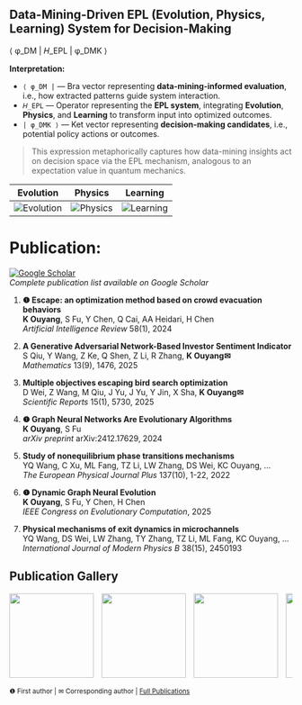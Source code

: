 ## Data-Mining-Driven EPL (Evolution, Physics, Learning) System for Decision-Making

⟨ φ_DM |  𝐻_EPL  | φ_DMK ⟩

**Interpretation:**

- `⟨ φ_DM |` — Bra vector representing **data-mining-informed evaluation**, i.e., how extracted patterns guide system interaction.
- `𝐻_EPL` — Operator representing the **EPL system**, integrating **Evolution**, **Physics**, and **Learning** to transform input into optimized outcomes.
- `| φ_DMK ⟩` — Ket vector representing **decision-making candidates**, i.e., potential policy actions or outcomes.

> This expression metaphorically captures how data-mining insights act on decision space via the EPL mechanism, analogous to an expectation value in quantum mechanics.

| Evolution | Physics | Learning |
|-----------|---------|----------|
| ![Evolution](https://github.com/user-attachments/assets/cf8114fc-b939-43f9-a3c8-c1042b3c5843) | ![Physics](https://github.com/user-attachments/assets/c1b6f206-1bad-4a5f-b927-ee69c29a3e41) | ![Learning](https://github.com/user-attachments/assets/66ac966a-cfd4-4b86-a0e1-dd90544e3a30) |

# Publication:

[![Google Scholar](https://img.shields.io/badge/Google_Scholar-Profile-blue?style=flat&logo=google-scholar)](https://scholar.google.com/citations?user=mbXU6jIAAAAJ&hl=en)  
*Complete publication list available on Google Scholar*

1. **❶ Escape: an optimization method based on crowd evacuation behaviors**  
   **K Ouyang**, S Fu, Y Chen, Q Cai, AA Heidari, H Chen  
   *Artificial Intelligence Review* 58(1), 2024  

2. **A Generative Adversarial Network-Based Investor Sentiment Indicator**  
   S Qiu, Y Wang, Z Ke, Q Shen, Z Li, R Zhang, **K Ouyang✉**  
   *Mathematics* 13(9), 1476, 2025

3. **Multiple objectives escaping bird search optimization**  
   D Wei, Z Wang, M Qiu, J Yu, J Yu, Y Jin, X Sha, **K Ouyang✉**  
   *Scientific Reports* 15(1), 5730, 2025

4. **❶ Graph Neural Networks Are Evolutionary Algorithms**  
   **K Ouyang**, S Fu  
   *arXiv preprint* arXiv:2412.17629, 2024  

5. **Study of nonequilibrium phase transitions mechanisms**  
   YQ Wang, C Xu, ML Fang, TZ Li, LW Zhang, DS Wei, KC Ouyang, ...  
   *The European Physical Journal Plus* 137(10), 1-22, 2022

6. **❶ Dynamic Graph Neural Evolution**  
   **K Ouyang**, S Fu, Y Chen, H Chen  
   *IEEE Congress on Evolutionary Computation*, 2025

7. **Physical mechanisms of exit dynamics in microchannels**  
   YQ Wang, DS Wei, LW Zhang, TY Zhang, TZ Li, ML Fang, KC Ouyang, ...  
   *International Journal of Modern Physics B* 38(15), 2450193

## Publication Gallery
<div style="overflow-x: auto; white-space: nowrap;">
  <img src="https://github.com/user-attachments/assets/fed7b6c1-7806-471b-a591-863fa509f867" height="150" style="display: inline-block; margin-right: 10px;">
  <img src="https://github.com/user-attachments/assets/bc4c89da-826f-4fa2-a391-7be66fb04e85" height="150" style="display: inline-block; margin-right: 10px;">
  <img src="https://github.com/user-attachments/assets/e8af1c48-fc8a-47c5-8a80-917906c88dce" height="150" style="display: inline-block; margin-right: 10px;">
  <img src="https://github.com/user-attachments/assets/88ef3402-cc5a-423b-928a-fe24f915fa43" height="150" style="display: inline-block; margin-right: 10px;">
  <img src="https://github.com/user-attachments/assets/aacc46e4-b6ba-4c67-9dda-45c74ed895e5" height="150" style="display: inline-block; margin-right: 10px;">
  <img src="https://github.com/user-attachments/assets/791127fe-84c6-4935-8e63-4f3bc4eb76c3" height="150" style="display: inline-block; margin-right: 10px;">
  <img src="https://github.com/user-attachments/assets/14f71135-bc34-4d5e-8640-7a80938634b0" height="150" style="display: inline-block;">
</div>

<sub>❶ First author | ✉ Corresponding author | [Full Publications](https://scholar.google.com/citations?user=mbXU6jIAAAAJ&hl=en)</sub>
